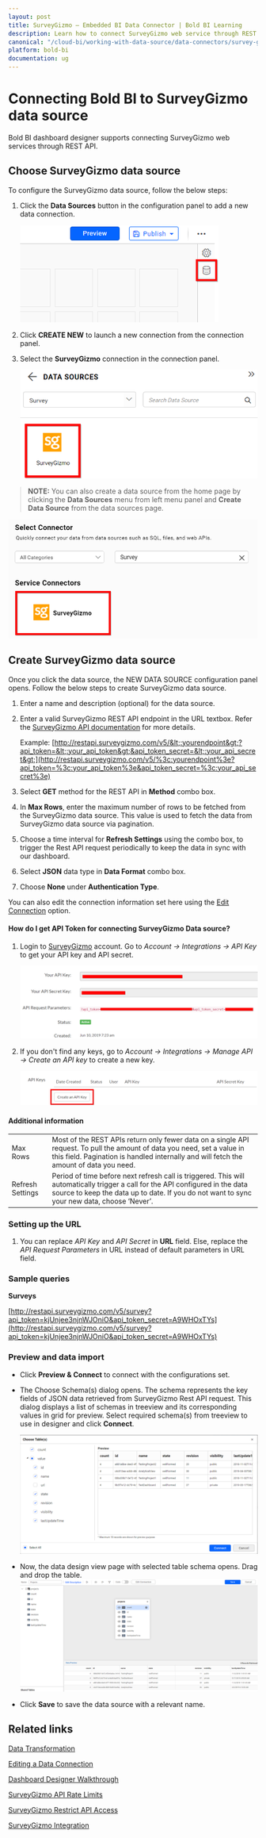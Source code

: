 ```yaml
---
layout: post
title: SurveyGizmo – Embedded BI Data Connector | Bold BI Learning
description: Learn how to connect SurveyGizmo web service through REST API endpoint with Bold BI Embedded and create data source.
canonical: "/cloud-bi/working-with-data-source/data-connectors/survey-gizmo/"
platform: bold-bi
documentation: ug
---
```


# Connecting Bold BI to SurveyGizmo data source
Bold BI dashboard designer supports connecting SurveyGizmo web services through REST API. 

## Choose SurveyGizmo data source
To configure the SurveyGizmo data source, follow the below steps:
1. Click the **Data Sources** button in the configuration panel to add a new data connection.

   ![Data source icon](/static/assets/embedded/working-with-datasource/data-connectors/images/common/DataSourcesIcon.png)

2. Click **CREATE NEW** to launch a new connection from the connection panel.
3. Select the **SurveyGizmo** connection in the connection panel.

   ![Choose data source](/static/assets/embedded/working-with-datasource/data-connectors/images/SurveyGizmo/ChooseDS.png)

> **NOTE:**  You can also create a data source from the home page by clicking the **Data Sources** menu from left menu panel and **Create Data Source** from the data sources page.

   ![Choose data source from server](/static/assets/embedded/working-with-datasource/data-connectors/images/SurveyGizmo/ChooseDS_Server.png)


## Create SurveyGizmo data source
Once you click the data source, the NEW DATA SOURCE configuration panel opens. Follow the below steps to create SurveyGizmo data source.
1. Enter a name and description (optional) for the data source.
2. Enter a valid SurveyGizmo REST API endpoint in the URL textbox. Refer the [SurveyGizmo API documentation](https://apihelp.surveygizmo.com/help) for more details.

    Example: [http://restapi.surveygizmo.com/v5/&lt;:yourendpoint&gt;?api_token=&lt;:your_api_token&gt;&api_token_secret=&lt;:your_api_secret&gt;](http://restapi.surveygizmo.com/v5/%3c:yourendpoint%3e?api_token=%3c:your_api_token%3e&api_token_secret=%3c:your_api_secret%3e)

3. Select **GET** method for the REST API in **Method** combo box.
4. In **Max Rows**, enter the maximum number of rows to be fetched from the SurveyGizmo data source. This value is used to fetch the data from SurveyGizmo data source via pagination.
5. Choose a time interval for **Refresh Settings** using the combo box, to trigger the Rest API request periodically to keep the data in sync with our dashboard.  
6. Select **JSON** data type in **Data Format** combo box.
7. Choose **None** under **Authentication Type**.

You can also edit the connection information set here using the [Edit Connection](/embedded-bi/working-with-data-source/editing-a-data-connection/) option.

#### How do I get API Token for connecting SurveyGizmo Data source?
1. Login to [SurveyGizmo](https://www.surveygizmo.com/) account. Go to *Account -> Integrations -> API Key* to get your API key and API secret.

    ![API Request Parameters](/static/assets/embedded/working-with-datasource/data-connectors/images/SurveyGizmo/APIKey.png)

2. If you don't find any keys, go to *Account -> Integrations -> Manage API -> Create an API key* to create a new key.

    ![Manage API keys](/static/assets/embedded/working-with-datasource/data-connectors/images/SurveyGizmo/ManageAPI.png)

#### Additional information
<table width="600">
<tr>
<td>
Max Rows
</td>
<td>
Most of the REST APIs return only fewer data on a single API request. To pull the amount of data you need, set a value in this field.  
Pagination is handled internally and will fetch the amount of data you need.
</td>
</tr>
<tr>
<td>
Refresh Settings
</td>
<td>
Period of time before next refresh call is triggered. This will automatically trigger a call for the API configured in the data source to keep the data up to date. If you do not want to sync your new data, choose ‘Never’.
</td>
</tr>
</table>

### Setting up the URL
1. You can replace *API Key* and *API Secret* in **URL** field. Else, replace the *API Request Parameters* in URL instead of default parameters in URL field.

### Sample queries
**Surveys**

[http://restapi.surveygizmo.com/v5/survey?api_token=kjUnjee3njnWJOniO&api_token_secret=A9WHOxTYs](http://restapi.surveygizmo.com/v5/survey?api_token=kjUnjee3njnWJOniO&api_token_secret=A9WHOxTYs)

### Preview and data import
* Click **Preview & Connect** to connect with the configurations set.
* The Choose Schema(s) dialog opens. The schema represents the key fields of JSON data retrieved from SurveyGizmo Rest API request. This dialog displays a list of schemas in treeview and its corresponding values in grid for preview. Select required schema(s) from treeview to use in designer and click **Connect**.

   ![Preview](/static/assets/embedded/working-with-datasource/data-connectors/images/common/Preview.png)

* Now, the data design view page with selected table schema opens. Drag and drop the table.
   ![Query Editor](/static/assets/embedded/working-with-datasource/data-connectors/images/common/QueryEditor.png)

* Click **Save** to save the data source with a relevant name.

## Related links
[Data Transformation](/embedded-bi/working-with-data-source/transforming-data/joining-table/)

[Editing a Data Connection](/embedded-bi/working-with-data-source/editing-a-data-connection/)   

[Dashboard Designer Walkthrough](/embedded-bi/getting-started/bold-bi-walk-through/)

[SurveyGizmo API Rate Limits](https://apihelp.surveygizmo.com/help/api-request-limits)

[SurveyGizmo Restrict API Access](https://apihelp.surveygizmo.com/help/restrict-api-access)

[SurveyGizmo Integration](https://www.boldbi.com/integrations/surveygizmo?utm_source=syncfusion&utm_medium=documentation&utm_campaign=boldbisurveygizmointegration)
